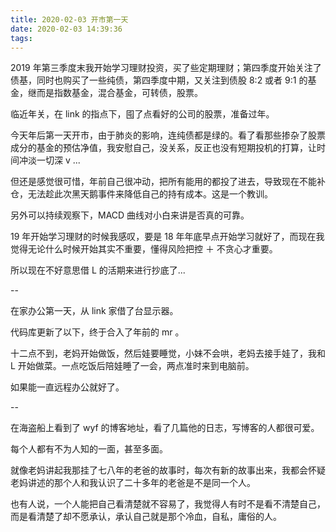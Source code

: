 ```yaml
---
title: 2020-02-03 开市第一天
date: 2020-02-03 14:39:36
tags:
---
```


2019 年第三季度末我开始学习理财投资，买了些定期理财；第四季度开始关注了债基，同时也购买了一些纯债，第四季度中期，又关注到债股 8:2 或者 9:1 的基金，继而是指数基金，混合基金，可转债，股票。

临近年关，在 link 的指点下，囤了点看好的公司的股票，准备过年。

今天年后第一天开市，由于肺炎的影响，连纯债都是绿的。看了看那些掺杂了股票成分的基金的预估净值，我安慰自己，没关系，反正也没有短期投机的打算，让时间冲淡一切深 v ...

但还是感觉很可惜，年前自己很冲动，把所有能用的都投了进去，导致现在不能补仓，无法趁此次黑天鹅事件来降低自己的持有成本。这是一个教训。

另外可以持续观察下，MACD 曲线对小白来讲是否真的可靠。

19 年开始学习理财的时候我感叹，要是 18 年年底早点开始学习就好了，而现在我觉得无论什么时候开始其实不重要，懂得风险把控 ＋ 不贪心才重要。

所以现在不好意思借 L 的活期来进行抄底了...

--

在家办公第一天，从 link 家借了台显示器。

代码库更新了以下，终于合入了年前的 mr 。

十二点不到，老妈开始做饭，然后娃要睡觉，小妹不会哄，老妈去接手娃了，我和 L 开始做菜。一点吃饭后陪娃睡了一会，两点准时来到电脑前。

如果能一直远程办公就好了。

--

在海盗船上看到了 wyf 的博客地址，看了几篇他的日志，写博客的人都很可爱。

每个人都有不为人知的一面，甚至多面。

就像老妈讲起我那挂了七八年的老爸的故事时，每次有新的故事出来，我都会怀疑老妈讲述的那个人和我认识了二十多年的老爸是不是同一个人。

也有人说，一个人能把自己看清楚就不容易了，我觉得人有时不是看不清楚自己，而是看清楚了却不愿承认，承认自己就是那个冷血，自私，庸俗的人。


